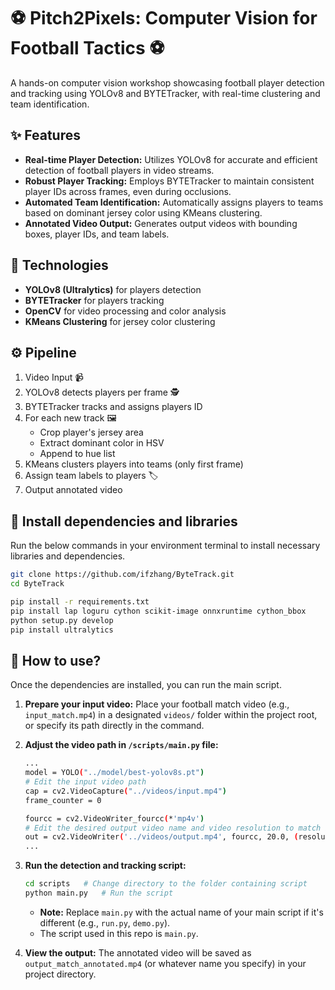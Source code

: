 # ⚽ Pitch2Pixels: Computer Vision for Football Tactics ⚽
A hands-on computer vision workshop showcasing football player detection and tracking using YOLOv8 and BYTETracker, with real-time clustering and team identification.
## ✨ Features
* **Real-time Player Detection:** Utilizes YOLOv8 for accurate and efficient detection of football players in video streams.
* **Robust Player Tracking:** Employs BYTETracker to maintain consistent player IDs across frames, even during occlusions.
* **Automated Team Identification:** Automatically assigns players to teams based on dominant jersey color using KMeans clustering.
* **Annotated Video Output:** Generates output videos with bounding boxes, player IDs, and team labels.
## 🚀 Technologies
* **YOLOv8 (Ultralytics)** for players detection
* **BYTETracker** for players tracking
* **OpenCV** for video processing and color analysis
* **KMeans Clustering** for jersey color clustering
## ⚙️ Pipeline
1. Video Input 📹
2. YOLOv8 detects players per frame 🕵️
3. BYTETracker tracks and assigns players ID
4. For each new track 🖼️
   - Crop player's jersey area
   - Extract dominant color in HSV
   - Append to hue list
5. KMeans clusters players into teams (only first frame)
6. Assign team labels to players 🏷️
7. Output annotated video
## 📌 Install dependencies and libraries
Run the below commands in your environment terminal to install necessary libraries and dependencies.
```bash
git clone https://github.com/ifzhang/ByteTrack.git
cd ByteTrack

pip install -r requirements.txt
pip install lap loguru cython scikit-image onnxruntime cython_bbox
python setup.py develop
pip install ultralytics
```
## 🏃 How to use?
Once the dependencies are installed, you can run the main script.
1.  **Prepare your input video:** Place your football match video (e.g., `input_match.mp4`) in a designated `videos/` folder within the project root,
or specify its path directly in the command.

2. **Adjust the video path in `/scripts/main.py` file:**
   ```bash
   ...
   model = YOLO("../model/best-yolov8s.pt")
   # Edit the input video path
   cap = cv2.VideoCapture("../videos/input.mp4")
   frame_counter = 0

   fourcc = cv2.VideoWriter_fourcc(*'mp4v')
   # Edit the desired output video name and video resolution to match input resolution
   out = cv2.VideoWriter('../videos/output.mp4', fourcc, 20.0, (resolution_width, resolution_height))
   ...
   ```

3. **Run the detection and tracking script:**
   ```bash
   cd scripts   # Change directory to the folder containing script
   python main.py   # Run the script
   ```
    * **Note:** Replace `main.py` with the actual name of your main script if it's different (e.g., `run.py`, `demo.py`).
    * The script used in this repo is `main.py`.

4. **View the output:** The annotated video will be saved as `output_match_annotated.mp4` (or whatever name you specify) in your project directory.
